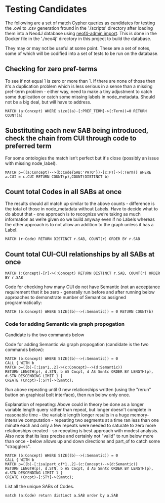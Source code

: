 #  Testing Candidates

The following are a set of match [Cypher queries](https://neo4j.com/developer/cypher/) as candidates for testing the .owl to .csv generation fround in the './scripts' directory after loading them into a Neo4J database using [neof4-admin import](https://neo4j.com/docs/operations-manual/current/tutorial/neo4j-admin-import/). This is done in the Docker file in the './neo4j' directory in this project to build the database.

They may or may not be useful at some point. These are a set of notes, some of which will be codified into a set of tests to be run on the database.

## Checking for zero pref-terms
To see if not equal 1 is zero or more than 1. If there are none of those then it's a duplication problem which is less serious in a sense than a missing pref-term problem - either way, need to make a tiny adjustment to catch some duplication or catch some missing labels in node_metadata. Should not be a big deal, but will have to address.

```buildoutcfg
MATCH (a:Concept) WHERE size((a)-[:PREF_TERM]->(:Term))=0 RETURN COUNT(a)
```

## Substituting each new SAB being introduced, check the chain from CUI through code to preferred term

For some ontologies the match isn’t perfect but it's close (possibly an issue with missing node_label).

```buildoutcfg
MATCH p=((a:Concept)-->(b:Code{SAB:'PATO'})-[c:PT]->(:Term)) WHERE a.CUI = c.CUI RETURN COUNT(p),COUNT(DISTINCT b)
```

## Count total Codes in all SABs at once

The results should all match up similar to the above counts - difference is the total of those in node_metadata without Labels. Have to decide what to do about that - one approach is to recognize we’re taking as much information as we’re given so we build anyway even if no Labels whereas the other approach is to not allow an addition to the graph unless it has a Label.

```buildoutcfg
MATCH (r:Code) RETURN DISTINCT r.SAB, COUNT(r) ORDER BY r.SAB
```

## Count total CUI-CUI relationships by all SABs at once
```buildoutcfg
MATCH (:Concept)-[r]->(:Concept) RETURN DISTINCT r.SAB, COUNT(r) ORDER BY r.SAB
```


Code for checking how many CUI do not have Semantic (not an acceptance requirement that it be zero - generally run before and after running below approaches to demonstrate number of Semantics assigned programmatically:
```buildoutcfg
MATCH (b:Concept) WHERE SIZE((b)-->(:Semantic)) = 0 RETURN COUNT(b)
```

### Code for adding Semantic via graph propogation

Candidate is the two commands below
 
Code for adding Semantic via graph propogation (candidate is the two commands below): 

```buildoutcfg
MATCH (b:Concept) WHERE SIZE((b)-->(:Semantic)) = 0
CALL { WITH b
MATCH p=((b)-[:isa*1..2]->(c:Concept)-->(d:Semantic)) 
RETURN LENGTH(p), d.STN, b AS Cncpt, d AS Smntc ORDER BY LENGTH(p), d.STN DESCENDING LIMIT 1 }
CREATE (Cncpt)-[:STY]->(Smntc);
```

Run above repeating until 0 new relationships written (using the "rerun" button on graphical bolt interface), then run below only once.

Explanation of repeating: Above could in theory be done as a longer variable length query rather than repeat, but longer doesn't complete in reasonable time - the variable length longer results in a huge memory-intensive computation - repeating two segments at a time ran less than one minute each and only a few repeats were needed to saturate to zero more relationships created - so repeating is best approach with modest analysis. Also note that its less precise and certainly not "valid" to run below more than once - below allows up and down directions and part_of to catch some "stragglers".

```buildoutcfg
MATCH (b:Concept) WHERE SIZE((b)-->(:Semantic)) = 0
CALL { WITH b
MATCH p=((b)-[:isa|part_of*1..2]-(c:Concept)-->(d:Semantic)) 
RETURN LENGTH(p), d.STN, b AS Cncpt, d AS Smntc ORDER BY LENGTH(p), d.STN DESCENDING LIMIT 1 }
CREATE (Cncpt)-[:STY]->(Smntc);
```

List all the unique SABs of Codes.

```buildoutcfg
match (a:Code) return distinct a.SAB order by a.SAB
```
